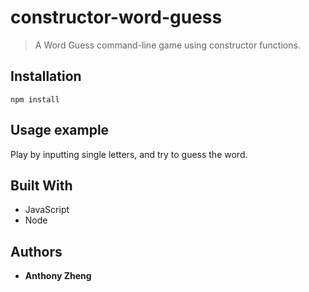 # constructor-word-guess

> A Word Guess command-line game using constructor functions. 

## Installation

```
npm install
```

## Usage example

Play by inputting single letters, and try to guess the word.

## Built With

* JavaScript
* Node


## Authors

* **Anthony Zheng** 

